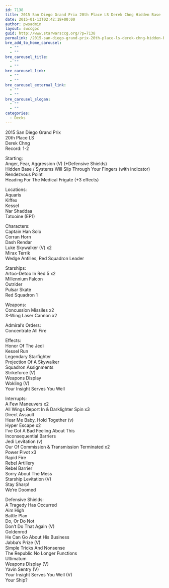 ```yaml
---
id: 7138
title: 2015 San Diego Grand Prix 20th Place LS Derek Chng Hidden Base
date: 2015-01-13T02:42:18+00:00
author: pwsadmin
layout: swccgpc
guid: http://www.starwarsccg.org/?p=7138
permalink: /2015-san-diego-grand-prix-20th-place-ls-derek-chng-hidden-base/
bre_add_to_home_carousel:
  - ""
  - ""
bre_carousel_title:
  - ""
  - ""
bre_carousel_link:
  - ""
  - ""
bre_carousel_external_link:
  - ""
  - ""
bre_carousel_slogan:
  - ""
  - ""
categories:
  - Decks
---
```

2015 San Diego Grand Prix  
20th Place LS  
Derek Chng  
Record: 1-2

Starting:  
Anger, Fear, Aggression (V) (+Defensive Shields)  
Hidden Base / Systems Will Slip Through Your Fingers (with indicator)  
Rendezvous Point  
Heading For The Medical Frigate (+3 effects)

Locations:  
Aquaris  
Kiffex  
Kessel  
Nar Shaddaa  
Tatooine (EP1)

Characters:  
Captain Han Solo  
Corran Horn  
Dash Rendar  
Luke Skywalker (V) x2  
Mirax Terrik  
Wedge Antilles, Red Squadron Leader

Starships:  
Artoo-Detoo In Red 5 x2  
Millennium Falcon  
Outrider  
Pulsar Skate  
Red Squadron 1

Weapons:  
Concussion Missiles x2  
X-Wing Laser Cannon x2

Admiral&#8217;s Orders:  
Concentrate All Fire

Effects:  
Honor Of The Jedi  
Kessel Run  
Legendary Starfighter  
Projection Of A Skywalker  
Squadron Assignments  
Strikeforce (V)  
Weapons Display  
Wokling (V)  
Your Insight Serves You Well

Interrupts:  
A Few Maneuvers x2  
All Wings Report In & Darklighter Spin x3  
Direct Assault  
Hear Me Baby, Hold Together (v)  
Hyper Escape x2  
I&#8217;ve Got A Bad Feeling About This  
Inconsequential Barriers  
Jedi Levitation (v)  
Our Of Commission & Transmission Terminated x2  
Power Pivot x3  
Rapid Fire  
Rebel Artillery  
Rebel Barrier  
Sorry About The Mess  
Starship Levitation (V)  
Stay Sharp!  
We&#8217;re Doomed

Defensive Shields:  
A Tragedy Has Occurred  
Aim High  
Battle Plan  
Do, Or Do Not  
Don’t Do That Again (V)  
Goldenrod  
He Can Go About His Business  
Jabba&#8217;s Prize (V)  
Simple Tricks And Nonsense  
The Republic No Longer Functions  
Ultimatum  
Weapons Display (V)  
Yavin Sentry (V)  
Your Insight Serves You Well (V)  
Your Ship?